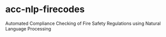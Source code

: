 # acc-nlp-firecodes
Automated Compliance Checking of Fire Safety Regulations using Natural Language Processing
